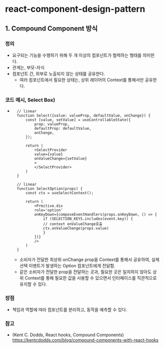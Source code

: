
# react-component-design-pattern

## 1. Compound Component 방식

### 정의

- 요구되는 기능을 수행하기 위해 두 개 이상의 컴포넌트가 협력하는 형태를 의미한다.
- 관계는, 부모-자식
- 컴포넌트 간, 외부로 노출되지 않는 상태를 공유한다.
  - 여러 컴포넌트에서 필요한 상태는, 상위 레이어의 Context를 통해서만 공유한다.

### 코드 예시, Select Box)

- ```
    // linear
    function Select({value: valueProp, defaultValue, onChange}) {
        const [value, setValue] = useControllableState({
            prop: valueProp,
            defaultProp: defaultValue,
            onChange,
        });

        return (
            <SelectProvider
            value={value}
            onValueChange={setValue}
            >
            </SelectProvider>
        )
    }

    // linear
    function SelectOption(props) {
        const ctx = useSelectContext();

        return (
            <Prmitive.div
            role='option'
            onKeyDown={composeEventHandlers(props.onKeyDown, () => {
                if (SELECTION_KEYS.includes(event.key)) {
                // context onValueChange호출
                ctx.onValueChange(props.value)
                }
            })}
            />
        )
    }
    ```

  - 소비자가 전달한 최상위 onChange prop을 Context를 통해서 공유하여, 실제 선택 이벤트가 발생하는 Option 컴포넌트에게 전달함.
  - 같은 소비자가 전달한 prop을 전달하는 곳과, 필요한 곳은 일치하지 않아도 상위 Context를 통해 필요한 값을 사용할 수 있으면서 인터페이스를 직관적으로 유지할 수 있다.

### 장점

- 책임과 역할에 따라 컴포넌트를 분리하고, 동작을 예측할 수 있다.

### 참고

- (Kent C. Dodds, React hooks, Compound Components) <https://kentcdodds.com/blog/compound-components-with-react-hooks>
